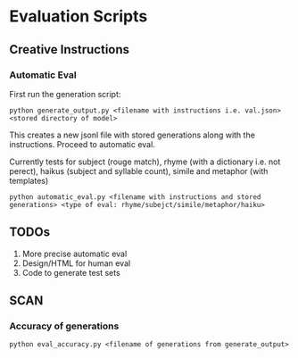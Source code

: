 # Evaluation Scripts

## Creative Instructions

### Automatic Eval
First run the generation script:
```
python generate_output.py <filename with instructions i.e. val.json> <stored directory of model>
```
This creates a new jsonl file with stored generations along with the instructions. Proceed to automatic eval. 

Currently tests for subject (rouge match), rhyme (with a dictionary i.e. not perect), haikus (subject and syllable count), simile and metaphor (with templates)
```
python automatic_eval.py <filename with instructions and stored generations> <type of eval: rhyme/subejct/simile/metaphor/haiku>
```

## TODOs
1. More precise automatic eval
2. Design/HTML for human eval
3. Code to generate test sets


## SCAN

### Accuracy of generations

```
python eval_accuracy.py <filename of generations from generate_output>
```
